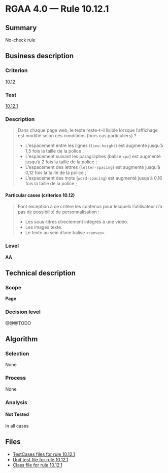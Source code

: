 # RGAA 4.0 — Rule 10.12.1

## Summary

No-check rule

## Business description

### Criterion

[10.12](https://www.numerique.gouv.fr/publications/rgaa-accessibilite/methode/criteres/#crit-10-12)

### Test

[10.12.1](https://www.numerique.gouv.fr/publications/rgaa-accessibilite/methode/criteres/#test-10-12-1)

### Description

> Dans chaque page web, le texte reste-t-il lisible lorsque l’affichage est modifié selon ces conditions (hors cas particuliers) ?
> 
> * L’espacement entre les lignes (`line-height`) est augmenté jusqu’à 1,5 fois la taille de la police ;
> * L’espacement suivant les paragraphes (balise `<p>`) est augmenté jusqu’à 2 fois la taille de la police ;
> * L’espacement des lettres (`letter-spacing`) est augmenté jusqu’à 0,12 fois la taille de la police ;
> * L’espacement des mots (`word-spacing`) est augmenté jusqu’à 0,16 fois la taille de la police ;

#### Particular cases (criterion 10.12)

> Font exception à ce critère les contenus pour lesquels l’utilisateur n’a pas de possibilité de personnalisation :
> 
> * Les sous-titres directement intégrés à une vidéo.
> * Les images texte.
> * Le texte au sein d’une balise `<canvas>`.

### Level

**AA**


## Technical description

### Scope

**Page**

### Decision level

@@@TODO


## Algorithm

### Selection

None

### Process

None

### Analysis

#### Not Tested

In all cases


## Files

- [TestCases files for rule 10.12.1](https://gitlab.com/asqatasun/Asqatasun/-/tree/master/rules/rules-rgaa4.0/src/test/resources/testcases/rgaa40/Rgaa40Rule101201/)
- [Unit test file for rule 10.12.1](https://gitlab.com/asqatasun/Asqatasun/-/blob/master/rules/rules-rgaa4.0/src/test/java/org/asqatasun/rules/rgaa40/Rgaa40Rule101201Test.java)
- [Class file for rule 10.12.1](https://gitlab.com/asqatasun/Asqatasun/-/blob/master/rules/rules-rgaa4.0/src/main/java/org/asqatasun/rules/rgaa40/Rgaa40Rule101201.java)



